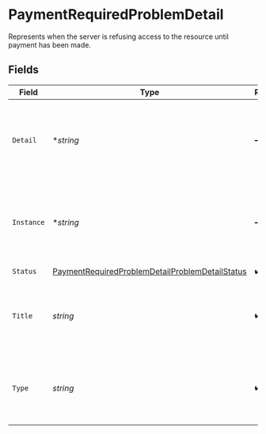 # PaymentRequiredProblemDetail

Represents when the server is refusing access to the resource until payment has been made.


## Fields

| Field                                                                                                                     | Type                                                                                                                      | Required                                                                                                                  | Description                                                                                                               |
| ------------------------------------------------------------------------------------------------------------------------- | ------------------------------------------------------------------------------------------------------------------------- | ------------------------------------------------------------------------------------------------------------------------- | ------------------------------------------------------------------------------------------------------------------------- |
| `Detail`                                                                                                                  | **string*                                                                                                                 | :heavy_minus_sign:                                                                                                        | A human-readable explanation specific to this occurrence of the problem.                                                  |
| `Instance`                                                                                                                | **string*                                                                                                                 | :heavy_minus_sign:                                                                                                        | A URI reference that identifies the specific occurrence of the problem.                                                   |
| `Status`                                                                                                                  | [PaymentRequiredProblemDetailProblemDetailStatus](../../models/shared/paymentrequiredproblemdetailproblemdetailstatus.md) | :heavy_check_mark:                                                                                                        | N/A                                                                                                                       |
| `Title`                                                                                                                   | *string*                                                                                                                  | :heavy_check_mark:                                                                                                        | A short, human-readable summary of the problem type.                                                                      |
| `Type`                                                                                                                    | *string*                                                                                                                  | :heavy_check_mark:                                                                                                        | A URI reference that identifies the problem type.                                                                         |